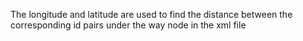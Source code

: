 The longitude and latitude are used to find the distance between the corresponding id pairs under the way node in the xml file
